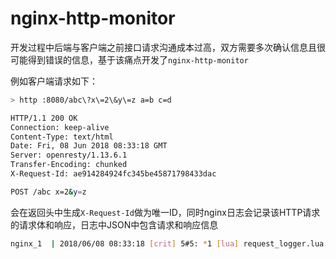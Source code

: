 # nginx-http-monitor

开发过程中后端与客户端之前接口请求沟通成本过高，双方需要多次确认信息且很可能得到错误的信息，基于该痛点开发了`nginx-http-monitor`

例如客户端请求如下：

```bash
> http :8080/abc\?x\=2\&y\=z a=b c=d

HTTP/1.1 200 OK
Connection: keep-alive
Content-Type: text/html
Date: Fri, 08 Jun 2018 08:33:18 GMT
Server: openresty/1.13.6.1
Transfer-Encoding: chunked
X-Request-Id: ae914284924fc345be45871798433dac

POST /abc x=2&y=z

```

会在返回头中生成`X-Request-Id`做为唯一ID，同时nginx日志会记录该HTTP请求的请求体和响应，日志中JSON中包含请求和响应信息

```bash
nginx_1  | 2018/06/08 08:33:18 [crit] 5#5: *1 [lua] request_logger.lua:35: {"response":{"time":1528446798.089,"body":"POST \/abc x=2&y=z\n","headers":{"connection":"close","content-type":"text\/html","x-request-id":"ae914284924fc345be45871798433dac","transfer-encoding":"chunked"},"status":200,"duration":"0.001"},"request":{"host":"localhost","body":"{\"a\": \"b\", \"c\": \"d\"}","uri":"\/abc","post_args":{"{\"a\": \"b\", \"c\": \"d\"}":true},"method":"POST","headers":{"host":"localhost:8080","content-length":"20","accept-encoding":"gzip, deflate","user-agent":"HTTPie\/0.9.3","accept":"application\/json","content-type":"application\/json","connection":"keep-alive"},"get_args":{"y":"z","x":"2"},"time":1528446798.088}} while logging request, client: 172.18.0.1, server: , request: "POST /abc?x=2&y=z HTTP/1.1", upstream: "http://127.0.0.1:8081/abc?x=2&y=z", host: "localhost:8080"
```